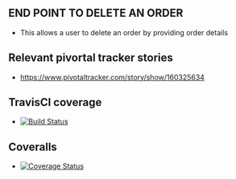 
## END POINT TO DELETE AN ORDER
- This allows a user to delete an order by providing order details
## Relevant pivortal tracker stories
- https://www.pivotaltracker.com/story/show/160325634
## TravisCI coverage
- [![Build Status](https://travis-ci.org/jamesbeamie/fastfoods_api.svg?branch=ft-delete-order-160325634)](https://travis-ci.org/jamesbeamie/fastfoods_api)
## Coveralls
- [![Coverage Status](https://coveralls.io/repos/github/jamesbeamie/fastfoods_api/badge.svg?branch=develop)](https://coveralls.io/github/jamesbeamie/fastfoods_api?branch=develop)
